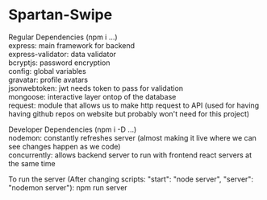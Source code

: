 # Spartan-Swipe

Regular Dependencies (npm i ...)\
express: main framework for backend\
express-validator: data validator\
bcryptjs: password encryption\
config: global variables\
gravatar: profile avatars\
jsonwebtoken: jwt needs token to pass for validation\
mongoose: interactive layer ontop of the database\
request: module that allows us to make http request to API (used for having having github repos on website but probably won't need for this project)

Developer Dependencies (npm i -D ...)\
nodemon: constantly refreshes server (almost making it live where we can see changes happen as we code)\
concurrently: allows backend server to run with frontend react servers at the same time

To run the server (After changing scripts: "start": "node server", "server": "nodemon server"): npm run server
